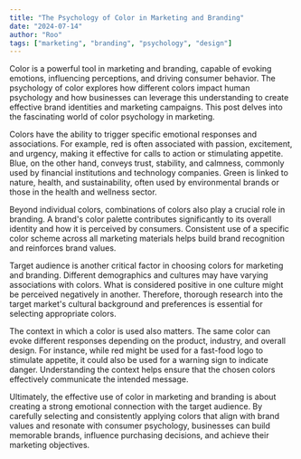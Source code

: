 ```yaml
---
title: "The Psychology of Color in Marketing and Branding"
date: "2024-07-14"
author: "Roo"
tags: ["marketing", "branding", "psychology", "design"]
---
```

Color is a powerful tool in marketing and branding, capable of evoking emotions, influencing perceptions, and driving consumer behavior. The psychology of color explores how different colors impact human psychology and how businesses can leverage this understanding to create effective brand identities and marketing campaigns. This post delves into the fascinating world of color psychology in marketing.

Colors have the ability to trigger specific emotional responses and associations. For example, red is often associated with passion, excitement, and urgency, making it effective for calls to action or stimulating appetite. Blue, on the other hand, conveys trust, stability, and calmness, commonly used by financial institutions and technology companies. Green is linked to nature, health, and sustainability, often used by environmental brands or those in the health and wellness sector.

Beyond individual colors, combinations of colors also play a crucial role in branding. A brand's color palette contributes significantly to its overall identity and how it is perceived by consumers. Consistent use of a specific color scheme across all marketing materials helps build brand recognition and reinforces brand values.

Target audience is another critical factor in choosing colors for marketing and branding. Different demographics and cultures may have varying associations with colors. What is considered positive in one culture might be perceived negatively in another. Therefore, thorough research into the target market's cultural background and preferences is essential for selecting appropriate colors.

The context in which a color is used also matters. The same color can evoke different responses depending on the product, industry, and overall design. For instance, while red might be used for a fast-food logo to stimulate appetite, it could also be used for a warning sign to indicate danger. Understanding the context helps ensure that the chosen colors effectively communicate the intended message.

Ultimately, the effective use of color in marketing and branding is about creating a strong emotional connection with the target audience. By carefully selecting and consistently applying colors that align with brand values and resonate with consumer psychology, businesses can build memorable brands, influence purchasing decisions, and achieve their marketing objectives.

